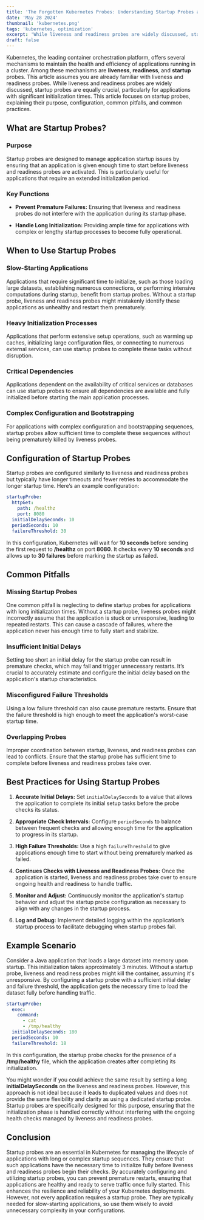 ```yaml
---
title: 'The Forgotten Kubernetes Probes: Understanding Startup Probes and Their Importance'
date: 'May 28 2024'
thumbnail: 'kubernetes.png'
tags: 'kubernetes, optimization'
excerpt: 'While liveness and readiness probes are widely discussed, startup probes are equally crucial, particularly for applications with significant initialization times. This article delves into startup probes, explaining their purpose, configuration, and common practices.'
draft: false
---
```


Kubernetes, the leading container orchestration platform, offers several mechanisms to maintain the health and efficiency of applications running in a cluster. Among these mechanisms are **liveness**, **readiness**, and **startup** probes. This article assumes you are already familiar with liveness and readiness probes. While liveness and readiness probes are widely discussed, startup probes are equally crucial, particularly for applications with significant initialization times. This article focuses on startup probes, explaining their purpose, configuration, common pitfalls, and common practices.

## What are Startup Probes?

### Purpose

Startup probes are designed to manage application startup issues by ensuring that an application is given enough time to start before liveness and readiness probes are activated. This is particularly useful for applications that require an extended initialization period.

### Key Functions

- **Prevent Premature Failures:** Ensuring that liveness and readiness probes do not interfere with the application during its startup phase.

- **Handle Long Initialization:** Providing ample time for applications with complex or lengthy startup processes to become fully operational.

## When to Use Startup Probes

### Slow-Starting Applications

Applications that require significant time to initialize, such as those loading large datasets, establishing numerous connections, or performing intensive computations during startup, benefit from startup probes. Without a startup probe, liveness and readiness probes might mistakenly identify these applications as unhealthy and restart them prematurely.

### Heavy Initialization Processes

Applications that perform extensive setup operations, such as warming up caches, initializing large configuration files, or connecting to numerous external services, can use startup probes to complete these tasks without disruption.

### Critical Dependencies

Applications dependent on the availability of critical services or databases can use startup probes to ensure all dependencies are available and fully initialized before starting the main application processes.

### Complex Configuration and Bootstrapping

For applications with complex configuration and bootstrapping sequences, startup probes allow sufficient time to complete these sequences without being prematurely killed by liveness probes.

## Configuration of Startup Probes

Startup probes are configured similarly to liveness and readiness probes but typically have longer timeouts and fewer retries to accommodate the longer startup time. Here’s an example configuration:

```yaml
startupProbe:
  httpGet:
    path: /healthz
    port: 8080
  initialDelaySeconds: 10
  periodSeconds: 10
  failureThreshold: 30
```

In this configuration, Kubernetes will wait for **10 seconds** before sending the first request to **/healthz** on port **8080**. It checks every **10 seconds** and allows up to **30 failures** before marking the startup as failed.

## Common Pitfalls

### Missing Startup Probes
One common pitfall is neglecting to define startup probes for applications with long initialization times. Without a startup probe, liveness probes might incorrectly assume that the application is stuck or unresponsive, leading to repeated restarts. This can cause a cascade of failures, where the application never has enough time to fully start and stabilize.

### Insufficient Initial Delays
Setting too short an initial delay for the startup probe can result in premature checks, which may fail and trigger unnecessary restarts. It’s crucial to accurately estimate and configure the initial delay based on the application's startup characteristics.

### Misconfigured Failure Thresholds
Using a low failure threshold can also cause premature restarts. Ensure that the failure threshold is high enough to meet the application's worst-case startup time.

### Overlapping Probes
Improper coordination between startup, liveness, and readiness probes can lead to conflicts. Ensure that the startup probe has sufficient time to complete before liveness and readiness probes take over.

## Best Practices for Using Startup Probes

1. **Accurate Initial Delays:**
Set `initialDelaySeconds` to a value that allows the application to complete its initial setup tasks before the probe checks its status.

2. **Appropriate Check Intervals:**
Configure `periodSeconds` to balance between frequent checks and allowing enough time for the application to progress in its startup.

3. **High Failure Thresholds:**
Use a high `failureThreshold` to give applications enough time to start without being prematurely marked as failed.

4. **Continues Checks with Liveness and Readiness Probes:**
Once the application is started, liveness and readiness probes take over to ensure ongoing health and readiness to handle traffic.

5. **Monitor and Adjust:**
Continuously monitor the application's startup behavior and adjust the startup probe configuration as necessary to align with any changes in the startup process.

6. **Log and Debug:**
Implement detailed logging within the application’s startup process to facilitate debugging when startup probes fail.

## Example Scenario

Consider a Java application that loads a large dataset into memory upon startup. This initialization takes approximately 3 minutes. Without a startup probe, liveness and readiness probes might kill the container, assuming it's unresponsive. By configuring a startup probe with a sufficient initial delay and failure threshold, the application gets the necessary time to load the dataset fully before handling traffic.

```yaml
startupProbe:
  exec:
    command:
      - cat
      - /tmp/healthy
  initialDelaySeconds: 180
  periodSeconds: 10
  failureThreshold: 18
```

In this configuration, the startup probe checks for the presence of a **/tmp/healthy** file, which the application creates after completing its initialization.

You might wonder if you could achieve the same result by setting a long **initialDelaySeconds** on the liveness and readiness probes. However, this approach is not ideal because it leads to duplicated values and does not provide the same flexibility and clarity as using a dedicated startup probe. Startup probes are specifically designed for this purpose, ensuring that the initialization phase is handled correctly without interfering with the ongoing health checks managed by liveness and readiness probes.

## Conclusion
Startup probes are an essential in Kubernetes for managing the lifecycle of applications with long or complex startup sequences. They ensure that such applications have the necessary time to initialize fully before liveness and readiness probes begin their checks. By accurately configuring and utilizing startup probes, you can prevent premature restarts, ensuring that applications are healthy and ready to serve traffic once fully started. This enhances the resilience and reliability of your Kubernetes deployments.
However, not every application requires a startup probe. They are typically needed for slow-starting applications, so use them wisely to avoid unnecessary complexity in your configurations.
